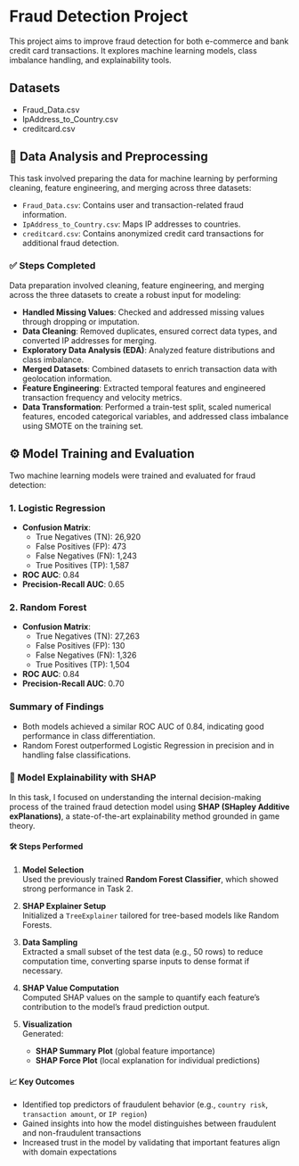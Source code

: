 # Fraud Detection Project

This project aims to improve fraud detection for both e-commerce and bank credit card transactions. It explores machine learning models, class imbalance handling, and explainability tools.

## Datasets
- Fraud_Data.csv
- IpAddress_to_Country.csv
- creditcard.csv


## 🧠 Data Analysis and Preprocessing

This task involved preparing the data for machine learning by performing cleaning, feature engineering, and merging across three datasets:

- `Fraud_Data.csv`: Contains user and transaction-related fraud information.
- `IpAddress_to_Country.csv`: Maps IP addresses to countries.
- `creditcard.csv`: Contains anonymized credit card transactions for additional fraud detection.

### ✅ Steps Completed

Data preparation involved cleaning, feature engineering, and merging across the three datasets to create a robust input for modeling:

- **Handled Missing Values**: Checked and addressed missing values through dropping or imputation.
- **Data Cleaning**: Removed duplicates, ensured correct data types, and converted IP addresses for merging.
- **Exploratory Data Analysis (EDA)**: Analyzed feature distributions and class imbalance.
- **Merged Datasets**: Combined datasets to enrich transaction data with geolocation information.
- **Feature Engineering**: Extracted temporal features and engineered transaction frequency and velocity metrics.
- **Data Transformation**: Performed a train-test split, scaled numerical features, encoded categorical variables, and addressed class imbalance using SMOTE on the training set.


## ⚙️ Model Training and Evaluation

Two machine learning models were trained and evaluated for fraud detection:

### 1. Logistic Regression
- **Confusion Matrix**:
  - True Negatives (TN): 26,920
  - False Positives (FP): 473
  - False Negatives (FN): 1,243
  - True Positives (TP): 1,587
- **ROC AUC**: 0.84
- **Precision-Recall AUC**: 0.65

### 2. Random Forest
- **Confusion Matrix**:
  - True Negatives (TN): 27,263
  - False Positives (FP): 130
  - False Negatives (FN): 1,326
  - True Positives (TP): 1,504
- **ROC AUC**: 0.84
- **Precision-Recall AUC**: 0.70

### Summary of Findings
- Both models achieved a similar ROC AUC of 0.84, indicating good performance in class differentiation.
- Random Forest outperformed Logistic Regression in precision and in handling false classifications.

### 🧠 Model Explainability with SHAP

In this task, I focused on understanding the internal decision-making process of the trained fraud detection model using **SHAP (SHapley Additive exPlanations)**, a state-of-the-art explainability method grounded in game theory.

#### 🛠️ Steps Performed
1. **Model Selection**  
   Used the previously trained **Random Forest Classifier**, which showed strong performance in Task 2.

2. **SHAP Explainer Setup**  
   Initialized a `TreeExplainer` tailored for tree-based models like Random Forests.

3. **Data Sampling**  
   Extracted a small subset of the test data (e.g., 50 rows) to reduce computation time, converting sparse inputs to dense format if necessary.

4. **SHAP Value Computation**  
   Computed SHAP values on the sample to quantify each feature’s contribution to the model’s fraud prediction output.

5. **Visualization**  
   Generated:
   - **SHAP Summary Plot** (global feature importance)
   - **SHAP Force Plot** (local explanation for individual predictions)

#### 📈 Key Outcomes
- Identified top predictors of fraudulent behavior (e.g., `country risk`, `transaction amount`, or `IP region`)
- Gained insights into how the model distinguishes between fraudulent and non-fraudulent transactions
- Increased trust in the model by validating that important features align with domain expectations
